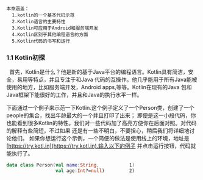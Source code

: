 ```
本章涵盖：
  1.kotlin的一个基本代码示范
  2.Kotlin语言的主要特性
  3.Kotlin可应用于Android和服务端开发
  4.Kotlin区别于其他编程语言的方面
  5.Kotlin代码的书写和运行
 ```
 ### 1.1 Kotlin初探
 
   首先，Kotlin是什么？他是新的基于Java平台的编程语言。Kotlin具有简洁，安全，易用等特点，并且专注于和Java
 代码的互操作。他几乎能用于所有Java能被使用的地方，比如服务端开发，Android apps,等等。Kotlin在现有的Java
 包和Java框架下能很好的工作，并且和Java的执行水平一样。
 
 下面通过一个例子来示范一下Kotlin.这个例子定义了一个Person类，创建了一个people的集合，找出年龄最大的一个并且打印了出来；
 即便是这一小段代码，你也能看到很多Kotlin的特性。我们对一些代码加了高亮方便你在后面对照。对代码的解释有些简短，不过如果
 还是有一些不明白，不要担心，稍后我们将详细地讨论他们。
 如果你想运行这个示例，一个简便的做法是使用线上的环境，地址是[https://try.kotl.in](https://try.kotl.in).输入以下的例子
 并点击运行按钮，代码就能执行了。
 
 ```kotlin
 data class Person(val name:String,           1)
                   val age:Int?=null)         2)
 ```
